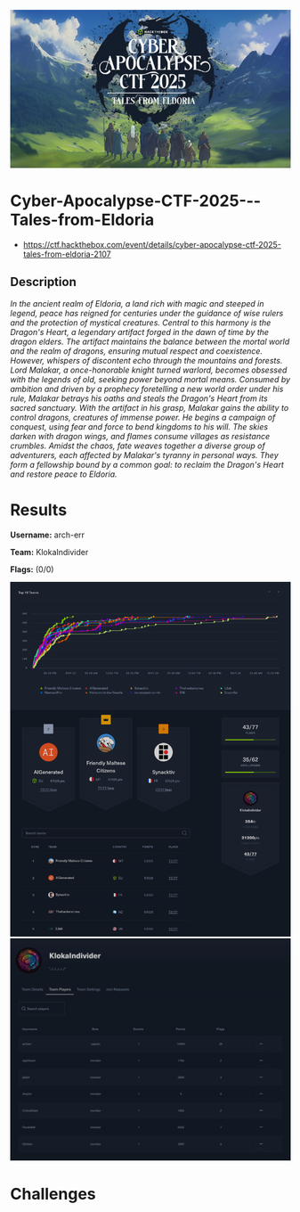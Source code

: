 ![logo](assets/logo.png)

# Cyber-Apocalypse-CTF-2025---Tales-from-Eldoria
- https://ctf.hackthebox.com/event/details/cyber-apocalypse-ctf-2025-tales-from-eldoria-2107

## Description
*In the ancient realm of Eldoria, a land rich with magic and steeped in legend, peace has reigned for centuries under the guidance of wise rulers and the protection of mystical creatures. Central to this harmony is the Dragon's Heart, a legendary artifact forged in the dawn of time by the dragon elders. The artifact maintains the balance between the mortal world and the realm of dragons, ensuring mutual respect and coexistence. However, whispers of discontent echo through the mountains and forests. Lord Malakar, a once-honorable knight turned warlord, becomes obsessed with the legends of old, seeking power beyond mortal means. Consumed by ambition and driven by a prophecy foretelling a new world order under his rule, Malakar betrays his oaths and steals the Dragon's Heart from its sacred sanctuary. With the artifact in his grasp, Malakar gains the ability to control dragons, creatures of immense power. He begins a campaign of conquest, using fear and force to bend kingdoms to his will. The skies darken with dragon wings, and flames consume villages as resistance crumbles. Amidst the chaos, fate weaves together a diverse group of adventurers, each affected by Malakar's tyranny in personal ways. They form a fellowship bound by a common goal: to reclaim the Dragon's Heart and restore peace to Eldoria.*


# Results
**Username:** arch-err

**Team:** KlokaIndivider


**Flags:** (0/0)

![ ](assets/scoreboard.png)
![ ](assets/team-score.png)


# Challenges
